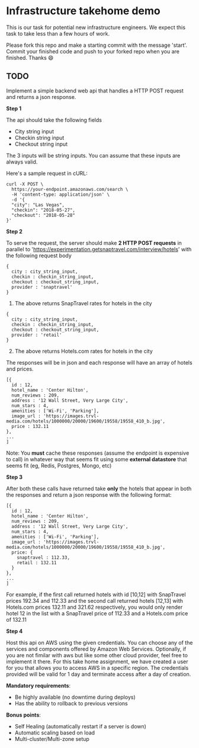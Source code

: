 # Infrastructure takehome demo

This is our task for potential new infrastructure engineers. We expect this task to take less than a few hours of work.

Please fork this repo and make a starting commit with the message 'start'.
Commit your finished code and push to your forked repo when you are finished. Thanks 😄

## TODO

Implement a simple backend web api that handles a HTTP POST request and returns a json response.

**Step 1**

The api should take the following fields
- City string input
- Checkin string input
- Checkout string input

The 3 inputs will be string inputs. You can assume that these inputs are always valid.

Here's a sample request in cURL:

```
curl -X POST \
  https://your-endpoint.amazonaws.com/search \
  -H 'content-type: application/json' \
  -d '{
  "city": "Las Vegas",
  "checkin": "2018-05-27",
  "checkout": "2018-05-28"
}'

```

**Step 2**

To serve the request, the server should make **2 HTTP POST requests** in parallel to 'https://experimentation.getsnaptravel.com/interview/hotels' with the following request body

```
{
  city : city_string_input,
  checkin : checkin_string_input,
  checkout : checkout_string_input,
  provider : 'snaptravel'
}
```

1) The above returns SnapTravel rates for hotels in the city

```
{
  city : city_string_input,
  checkin : checkin_string_input,
  checkout : checkout_string_input,
  provider : 'retail'
}
```

2) The above returns Hotels.com rates for hotels in the city

The responses will be in json and each response will have an array of hotels and prices.
```
[{
  id : 12,
  hotel_name : 'Center Hilton',
  num_reviews : 209,
  address : '12 Wall Street, Very Large City',
  num_stars : 4,
  amenities : ['Wi-Fi', 'Parking'],
  image_url : 'https://images.trvl-media.com/hotels/1000000/20000/19600/19558/19558_410_b.jpg',
  price : 132.11
},
...
]
```

Note: You **must** cache these responses (assume the endpoint is expensive to call) in whatever way that seems fit using some **external datastore** that seems fit (eg, Redis, Postgres, Mongo, etc)

**Step 3**

After both these calls have returned take **only** the hotels that appear in both the responses and return a json response with the following format:

```
[{
  id : 12,
  hotel_name : 'Center Hilton',
  num_reviews : 209,
  address : '12 Wall Street, Very Large City',
  num_stars : 4,
  amenities : ['Wi-Fi', 'Parking'],
  image_url : 'https://images.trvl-media.com/hotels/1000000/20000/19600/19558/19558_410_b.jpg',
  price: {
    snaptravel : 112.33,
    retail : 132.11
  }
},
...
]
```

For example, if the first call returned hotels with id [10,12] with SnapTravel prices 192.34 and 112.33 and the second call returned hotels [12,13] with Hotels.com prices 132.11 and 321.62 respectively, you would only render hotel 12 in the list with a SnapTravel price of 112.33 and a Hotels.com price of 132.11


**Step 4**

Host this api on AWS using the given credentials. You can choose any of the services and components offered by Amazon Web Services. Optionally, if you are not fimilar with aws but like some other cloud provider, feel free to implement it there. For this take home assignment, we have created a user for you that allows you to access AWS in a specific region. The credentials provided will be valid for 1 day and terminate access after a day of creation.

**Mandatory requirements**:

-  Be highly available (no downtime during deploys)
-  Has the ability to rollback to previous versions

**Bonus points**:
- Self Healing (automatically restart if a server is down)
- Automatic scaling based on load
- Multi-cluster/Multi-zone setup